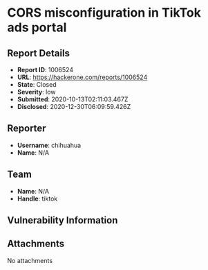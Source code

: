 # CORS misconfiguration in TikTok ads portal 

## Report Details
- **Report ID**: 1006524
- **URL**: https://hackerone.com/reports/1006524
- **State**: Closed
- **Severity**: low
- **Submitted**: 2020-10-13T02:11:03.467Z
- **Disclosed**: 2020-12-30T06:09:59.426Z

## Reporter
- **Username**: chihuahua
- **Name**: N/A

## Team
- **Name**: N/A
- **Handle**: tiktok

## Vulnerability Information


## Attachments
No attachments
